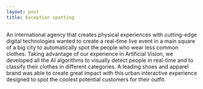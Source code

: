 ```yaml
---
layout: post
title: Exception spotting
---
```


An international agency that creates physical experiences with cutting-edge digital technologies wanted to create a real-time live event in a main square of a big city to automatically spot the people who wear less common clothes. Taking advantage of our experience in Artificial Vision, we developed all the AI algorithms to visually detect people in real-time and to classify their clothes in different categories. A leading shoes and apparel brand was able to create great impact with this urban interactive experience designed to spot the coolest potential customers for their outfit. 
